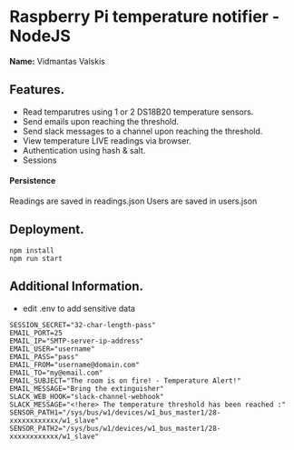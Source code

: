# Raspberry Pi temperature notifier - NodeJS

**Name:** Vidmantas Valskis

## Features.

+ Read temparutres using 1 or 2 DS18B20 temperature sensors.
+ Send emails upon reaching the threshold.
+ Send slack messages to a channel upon reaching the threshold.
+ View temperature LIVE readings via browser.
+ Authentication using hash & salt.
+ Sessions

#### Persistence

Readings are saved in readings.json
Users are saved in users.json

## Deployment.

```
npm install
npm run start
```

## Additional Information.

- edit .env to add sensitive data
```
SESSION_SECRET="32-char-length-pass"
EMAIL_PORT=25
EMAIL_IP="SMTP-server-ip-address"
EMAIL_USER="username"
EMAIL_PASS="pass"
EMAIL_FROM="username@domain.com"
EMAIL_TO="my@email.com"
EMAIL_SUBJECT="The room is on fire! - Temperature Alert!"
EMAIL_MESSAGE="Bring the extinguisher"
SLACK_WEB_HOOK="slack-channel-webhook"
SLACK_MESSAGE="<!here> The temperature threshold has been reached :"
SENSOR_PATH1="/sys/bus/w1/devices/w1_bus_master1/28-xxxxxxxxxxxx/w1_slave"
SENSOR_PATH2="/sys/bus/w1/devices/w1_bus_master1/28-xxxxxxxxxxxx/w1_slave"
```
